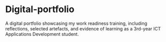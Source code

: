 # Digital-portfolio
A digital portfolio showcasing my work readiness training, including reflections, selected artefacts, and evidence of learning as a 3rd-year ICT Applications Development student.
